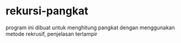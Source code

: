 # rekursi-pangkat
program ini dibuat untuk menghitung pangkat dengan menggunakan metode rekrusif, penjelasan terlampir

